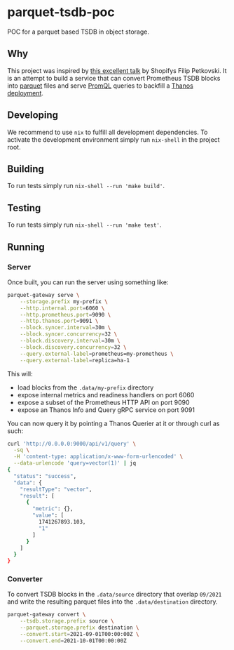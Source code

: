 # parquet-tsdb-poc

POC for a parquet based TSDB in object storage.

## Why

This project was inspired by [this excellent talk](https://www.youtube.com/watch?v=V8Y4VuUwg8I) by Shopifys Filip Petkovski. It is an attempt to build a service that can convert Prometheus TSDB blocks into [parquet](https://parquet.apache.org/) files and serve [PromQL](https://prometheus.io) queries to backfill a [Thanos deployment](https://thanos.io/).

## Developing

We recommend to use `nix` to fulfill all development dependencies. To activate the development environment simply run `nix-shell` in the project root.

## Building

To run tests simply run `nix-shell --run 'make build'`.

## Testing

To run tests simply run `nix-shell --run 'make test'`.

## Running

### Server

Once built, you can run the server using something like:

```bash
parquet-gateway serve \
    --storage.prefix my-prefix \
    --http.internal.port=6060 \
    --http.prometheus.port=9090 \
    --http.thanos.port=9091 \
    --block.syncer.interval=30m \
    --block.syncer.concurrency=32 \
    --block.discovery.interval=30m \
    --block.discovery.concurrency=32 \
    --query.external-label=prometheus=my-prometheus \
    --query.external-label=replica=ha-1
```

This will:

* load blocks from the `.data/my-prefix` directory
* expose internal metrics and readiness handlers on port 6060
* expose a subset of the Prometheus HTTP API on port 9090
* expose an Thanos Info and Query gRPC service on port 9091

You can now query it by pointing a Thanos Querier at it or through curl as such:

```bash
curl 'http://0.0.0.0:9000/api/v1/query' \
  -sq \
  -H 'content-type: application/x-www-form-urlencoded' \
  --data-urlencode 'query=vector(1)' | jq
{
  "status": "success",
  "data": {
    "resultType": "vector",
    "result": [
      {
        "metric": {},
        "value": [
          1741267893.103,
          "1"
        ]
      }
    ]
  }
}

```

### Converter

To convert TSDB blocks in the `.data/source` directory that overlap `09/2021` and write the resulting parquet files into the `.data/destination` directory.

```bash
parquet-gateway convert \
    --tsdb.storage.prefix source \
    --parquet.storage.prefix destination \
    --convert.start=2021-09-01T00:00:00Z \
    --convert.end=2021-10-01T00:00:00Z
```
